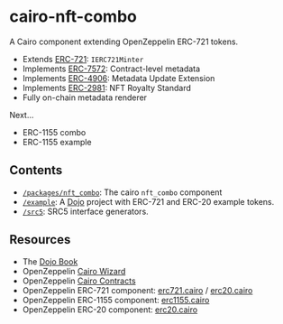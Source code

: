 # cairo-nft-combo

A Cairo component extending OpenZeppelin ERC-721 tokens.

* Extends [ERC-721](https://eips.ethereum.org/EIPS/eip-721): `IERC721Minter`
* Implements [ERC-7572](https://eips.ethereum.org/EIPS/eip-7572): Contract-level metadata
* Implements [ERC-4906](https://eips.ethereum.org/EIPS/eip-4906): Metadata Update Extension
* Implements [ERC-2981](https://eips.ethereum.org/EIPS/eip-2981): NFT Royalty Standard
* Fully on-chain metadata renderer

Next...

* ERC-1155 combo
* ERC-1155 example


## Contents

* [`/packages/nft_combo`](/packages/nft_combo/): The cairo `nft_combo` component
* [`/example`](/example/): A [Dojo](https://book.dojoengine.org/) project with ERC-721 and ERC-20 example tokens.
* [`/src5`](/src5/): SRC5 interface generators.


## Resources

* The [Dojo Book](https://book.dojoengine.org/)
* OpenZeppelin [Cairo Wizard](https://docs.openzeppelin.com/contracts-cairo/wizard)
* OpenZeppelin [Cairo Contracts](https://github.com/OpenZeppelin/cairo-contracts)
* OpenZeppelin ERC-721 component: [erc721.cairo](https://github.com/OpenZeppelin/cairo-contracts/blob/main/packages/token/src/erc721/erc721.cairo) / [erc20.cairo](https://github.com/OpenZeppelin/cairo-contracts/blob/main/packages/token/src/erc20/erc20.cairo)
* OpenZeppelin ERC-1155 component: [erc1155.cairo](https://github.com/OpenZeppelin/cairo-contracts/blob/main/packages/token/src/erc1155/erc1155.cairo)
* OpenZeppelin ERC-20 component: [erc20.cairo](https://github.com/OpenZeppelin/cairo-contracts/blob/main/packages/token/src/erc20/erc20.cairo)
